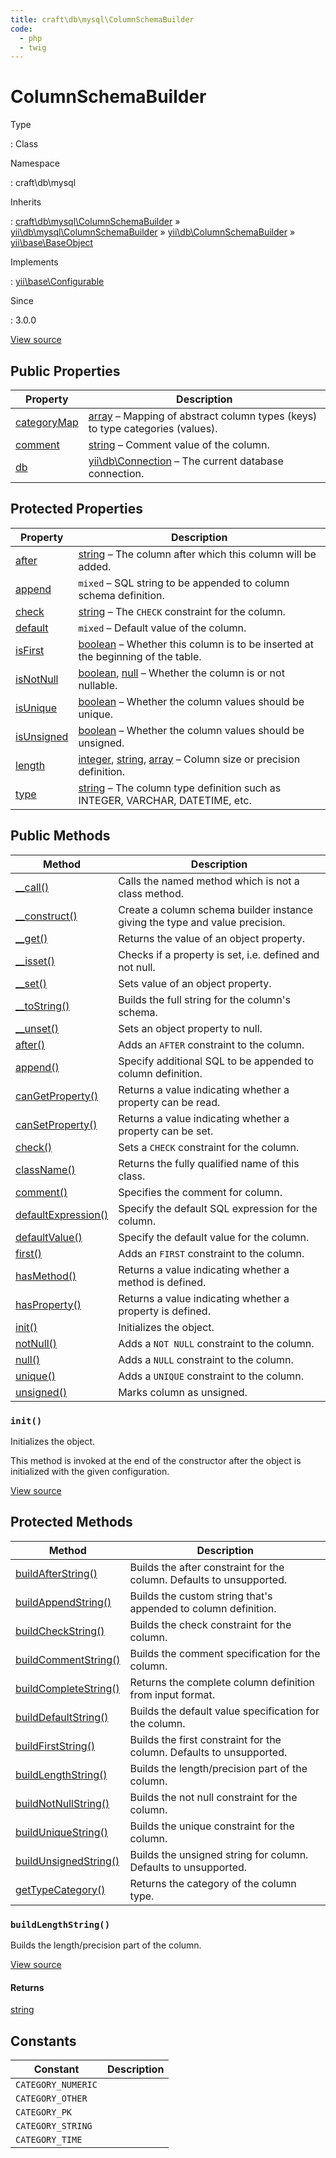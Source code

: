 ```yaml
---
title: craft\db\mysql\ColumnSchemaBuilder
code:
  - php
  - twig
---
```


# ColumnSchemaBuilder

Type

:   Class

Namespace

:   craft\db\mysql

Inherits

:   [craft\db\mysql\ColumnSchemaBuilder](craft-db-mysql-columnschemabuilder.md) &raquo;
[yii\db\mysql\ColumnSchemaBuilder](https://www.yiiframework.com/doc/api/2.0/yii-db-mysql-columnschemabuilder) &raquo;
[yii\db\ColumnSchemaBuilder](https://www.yiiframework.com/doc/api/2.0/yii-db-columnschemabuilder) &raquo;
[yii\base\BaseObject](https://www.yiiframework.com/doc/api/2.0/yii-base-baseobject)

Implements

:   [yii\base\Configurable](https://www.yiiframework.com/doc/api/2.0/yii-base-configurable)

Since

:   3.0.0









[View source](https://github.com/craftcms/cms/blob/master/src/db/mysql/ColumnSchemaBuilder.php)


## Public Properties

| Property                                                                                                                                       | Description
| ---------------------------------------------------------------------------------------------------------------------------------------------- | -------------------------------------------------------------------------------------------------------------------
| [categoryMap](https://www.yiiframework.com/doc/api/2.0/yii-db-columnschemabuilder#$categoryMap-detail "Defined by yii\db\ColumnSchemaBuilder") | [array](http://php.net/language.types.array) – Mapping of abstract column types (keys) to type categories (values).
| [comment](https://www.yiiframework.com/doc/api/2.0/yii-db-columnschemabuilder#$comment-detail "Defined by yii\db\ColumnSchemaBuilder")         | [string](http://php.net/language.types.string) – Comment value of the column.
| [db](https://www.yiiframework.com/doc/api/2.0/yii-db-columnschemabuilder#$db-detail "Defined by yii\db\ColumnSchemaBuilder")                   | [yii\db\Connection](https://www.yiiframework.com/doc/api/2.0/yii-db-connection) – The current database connection.



## Protected Properties

| Property                                                                                                                                     | Description
| -------------------------------------------------------------------------------------------------------------------------------------------- | -------------------------------------------------------------------------------------------------------------------------------------------------------------------------------------
| [after](https://www.yiiframework.com/doc/api/2.0/yii-db-columnschemabuilder#$after-detail "Defined by yii\db\ColumnSchemaBuilder")           | [string](http://php.net/language.types.string) – The column after which this column will be added.
| [append](https://www.yiiframework.com/doc/api/2.0/yii-db-columnschemabuilder#$append-detail "Defined by yii\db\ColumnSchemaBuilder")         | `mixed` – SQL string to be appended to column schema definition.
| [check](https://www.yiiframework.com/doc/api/2.0/yii-db-columnschemabuilder#$check-detail "Defined by yii\db\ColumnSchemaBuilder")           | [string](http://php.net/language.types.string) – The `CHECK` constraint for the column.
| [default](https://www.yiiframework.com/doc/api/2.0/yii-db-columnschemabuilder#$default-detail "Defined by yii\db\ColumnSchemaBuilder")       | `mixed` – Default value of the column.
| [isFirst](https://www.yiiframework.com/doc/api/2.0/yii-db-columnschemabuilder#$isFirst-detail "Defined by yii\db\ColumnSchemaBuilder")       | [boolean](http://php.net/language.types.boolean) – Whether this column is to be inserted at the beginning of the table.
| [isNotNull](https://www.yiiframework.com/doc/api/2.0/yii-db-columnschemabuilder#$isNotNull-detail "Defined by yii\db\ColumnSchemaBuilder")   | [boolean](http://php.net/language.types.boolean), [null](http://php.net/language.types.null) – Whether the column is or not nullable.
| [isUnique](https://www.yiiframework.com/doc/api/2.0/yii-db-columnschemabuilder#$isUnique-detail "Defined by yii\db\ColumnSchemaBuilder")     | [boolean](http://php.net/language.types.boolean) – Whether the column values should be unique.
| [isUnsigned](https://www.yiiframework.com/doc/api/2.0/yii-db-columnschemabuilder#$isUnsigned-detail "Defined by yii\db\ColumnSchemaBuilder") | [boolean](http://php.net/language.types.boolean) – Whether the column values should be unsigned.
| [length](https://www.yiiframework.com/doc/api/2.0/yii-db-columnschemabuilder#$length-detail "Defined by yii\db\ColumnSchemaBuilder")         | [integer](http://php.net/language.types.integer), [string](http://php.net/language.types.string), [array](http://php.net/language.types.array) – Column size or precision definition.
| [type](https://www.yiiframework.com/doc/api/2.0/yii-db-columnschemabuilder#$type-detail "Defined by yii\db\ColumnSchemaBuilder")             | [string](http://php.net/language.types.string) – The column type definition such as INTEGER, VARCHAR, DATETIME, etc.



## Public Methods

| Method                                                                                                                                                        | Description
| ------------------------------------------------------------------------------------------------------------------------------------------------------------- | ----------------------------------------------------------------------------
| [__call()](https://www.yiiframework.com/doc/api/2.0/yii-base-baseobject#__call()-detail "Defined by yii\base\BaseObject")                                     | Calls the named method which is not a class method.
| [__construct()](https://www.yiiframework.com/doc/api/2.0/yii-db-columnschemabuilder#__construct()-detail "Defined by yii\db\ColumnSchemaBuilder")             | Create a column schema builder instance giving the type and value precision.
| [__get()](https://www.yiiframework.com/doc/api/2.0/yii-base-baseobject#__get()-detail "Defined by yii\base\BaseObject")                                       | Returns the value of an object property.
| [__isset()](https://www.yiiframework.com/doc/api/2.0/yii-base-baseobject#__isset()-detail "Defined by yii\base\BaseObject")                                   | Checks if a property is set, i.e. defined and not null.
| [__set()](https://www.yiiframework.com/doc/api/2.0/yii-base-baseobject#__set()-detail "Defined by yii\base\BaseObject")                                       | Sets value of an object property.
| [__toString()](https://www.yiiframework.com/doc/api/2.0/yii-db-columnschemabuilder#__toString()-detail "Defined by yii\db\ColumnSchemaBuilder")               | Builds the full string for the column's schema.
| [__unset()](https://www.yiiframework.com/doc/api/2.0/yii-base-baseobject#__unset()-detail "Defined by yii\base\BaseObject")                                   | Sets an object property to null.
| [after()](https://www.yiiframework.com/doc/api/2.0/yii-db-columnschemabuilder#after()-detail "Defined by yii\db\ColumnSchemaBuilder")                         | Adds an `AFTER` constraint to the column.
| [append()](https://www.yiiframework.com/doc/api/2.0/yii-db-columnschemabuilder#append()-detail "Defined by yii\db\ColumnSchemaBuilder")                       | Specify additional SQL to be appended to column definition.
| [canGetProperty()](https://www.yiiframework.com/doc/api/2.0/yii-base-baseobject#canGetProperty()-detail "Defined by yii\base\BaseObject")                     | Returns a value indicating whether a property can be read.
| [canSetProperty()](https://www.yiiframework.com/doc/api/2.0/yii-base-baseobject#canSetProperty()-detail "Defined by yii\base\BaseObject")                     | Returns a value indicating whether a property can be set.
| [check()](https://www.yiiframework.com/doc/api/2.0/yii-db-columnschemabuilder#check()-detail "Defined by yii\db\ColumnSchemaBuilder")                         | Sets a `CHECK` constraint for the column.
| [className()](https://www.yiiframework.com/doc/api/2.0/yii-base-baseobject#className()-detail "Defined by yii\base\BaseObject")                               | Returns the fully qualified name of this class.
| [comment()](https://www.yiiframework.com/doc/api/2.0/yii-db-columnschemabuilder#comment()-detail "Defined by yii\db\ColumnSchemaBuilder")                     | Specifies the comment for column.
| [defaultExpression()](https://www.yiiframework.com/doc/api/2.0/yii-db-columnschemabuilder#defaultExpression()-detail "Defined by yii\db\ColumnSchemaBuilder") | Specify the default SQL expression for the column.
| [defaultValue()](https://www.yiiframework.com/doc/api/2.0/yii-db-columnschemabuilder#defaultValue()-detail "Defined by yii\db\ColumnSchemaBuilder")           | Specify the default value for the column.
| [first()](https://www.yiiframework.com/doc/api/2.0/yii-db-columnschemabuilder#first()-detail "Defined by yii\db\ColumnSchemaBuilder")                         | Adds an `FIRST` constraint to the column.
| [hasMethod()](https://www.yiiframework.com/doc/api/2.0/yii-base-baseobject#hasMethod()-detail "Defined by yii\base\BaseObject")                               | Returns a value indicating whether a method is defined.
| [hasProperty()](https://www.yiiframework.com/doc/api/2.0/yii-base-baseobject#hasProperty()-detail "Defined by yii\base\BaseObject")                           | Returns a value indicating whether a property is defined.
| [init()](craft-db-mysql-columnschemabuilder.md#method-init)                                                                                                   | Initializes the object.
| [notNull()](https://www.yiiframework.com/doc/api/2.0/yii-db-columnschemabuilder#notNull()-detail "Defined by yii\db\ColumnSchemaBuilder")                     | Adds a `NOT NULL` constraint to the column.
| [null()](https://www.yiiframework.com/doc/api/2.0/yii-db-columnschemabuilder#null()-detail "Defined by yii\db\ColumnSchemaBuilder")                           | Adds a `NULL` constraint to the column.
| [unique()](https://www.yiiframework.com/doc/api/2.0/yii-db-columnschemabuilder#unique()-detail "Defined by yii\db\ColumnSchemaBuilder")                       | Adds a `UNIQUE` constraint to the column.
| [unsigned()](https://www.yiiframework.com/doc/api/2.0/yii-db-columnschemabuilder#unsigned()-detail "Defined by yii\db\ColumnSchemaBuilder")                   | Marks column as unsigned.

### `init()`





Initializes the object.



This method is invoked at the end of the constructor after the object is initialized with the
given configuration.




[View source](https://github.com/craftcms/cms/blob/master/src/db/mysql/ColumnSchemaBuilder.php#L23-L29)








## Protected Methods

| Method                                                                                                                                                            | Description
| ----------------------------------------------------------------------------------------------------------------------------------------------------------------- | --------------------------------------------------------------------
| [buildAfterString()](https://www.yiiframework.com/doc/api/2.0/yii-db-columnschemabuilder#buildAfterString()-detail "Defined by yii\db\ColumnSchemaBuilder")       | Builds the after constraint for the column. Defaults to unsupported.
| [buildAppendString()](https://www.yiiframework.com/doc/api/2.0/yii-db-columnschemabuilder#buildAppendString()-detail "Defined by yii\db\ColumnSchemaBuilder")     | Builds the custom string that's appended to column definition.
| [buildCheckString()](https://www.yiiframework.com/doc/api/2.0/yii-db-columnschemabuilder#buildCheckString()-detail "Defined by yii\db\ColumnSchemaBuilder")       | Builds the check constraint for the column.
| [buildCommentString()](https://www.yiiframework.com/doc/api/2.0/yii-db-columnschemabuilder#buildCommentString()-detail "Defined by yii\db\ColumnSchemaBuilder")   | Builds the comment specification for the column.
| [buildCompleteString()](https://www.yiiframework.com/doc/api/2.0/yii-db-columnschemabuilder#buildCompleteString()-detail "Defined by yii\db\ColumnSchemaBuilder") | Returns the complete column definition from input format.
| [buildDefaultString()](https://www.yiiframework.com/doc/api/2.0/yii-db-columnschemabuilder#buildDefaultString()-detail "Defined by yii\db\ColumnSchemaBuilder")   | Builds the default value specification for the column.
| [buildFirstString()](https://www.yiiframework.com/doc/api/2.0/yii-db-columnschemabuilder#buildFirstString()-detail "Defined by yii\db\ColumnSchemaBuilder")       | Builds the first constraint for the column. Defaults to unsupported.
| [buildLengthString()](craft-db-mysql-columnschemabuilder.md#method-buildlengthstring)                                                                             | Builds the length/precision part of the column.
| [buildNotNullString()](https://www.yiiframework.com/doc/api/2.0/yii-db-columnschemabuilder#buildNotNullString()-detail "Defined by yii\db\ColumnSchemaBuilder")   | Builds the not null constraint for the column.
| [buildUniqueString()](https://www.yiiframework.com/doc/api/2.0/yii-db-columnschemabuilder#buildUniqueString()-detail "Defined by yii\db\ColumnSchemaBuilder")     | Builds the unique constraint for the column.
| [buildUnsignedString()](https://www.yiiframework.com/doc/api/2.0/yii-db-columnschemabuilder#buildUnsignedString()-detail "Defined by yii\db\ColumnSchemaBuilder") | Builds the unsigned string for column. Defaults to unsupported.
| [getTypeCategory()](https://www.yiiframework.com/doc/api/2.0/yii-db-columnschemabuilder#getTypeCategory()-detail "Defined by yii\db\ColumnSchemaBuilder")         | Returns the category of the column type.

### `buildLengthString()`





Builds the length/precision part of the column.








[View source](https://github.com/craftcms/cms/blob/master/src/db/mysql/ColumnSchemaBuilder.php#L34-L51)



#### Returns

[string](http://php.net/language.types.string)





## Constants

| Constant           | Description
| ------------------ | -----------
| `CATEGORY_NUMERIC` |
| `CATEGORY_OTHER`   |
| `CATEGORY_PK`      |
| `CATEGORY_STRING`  |
| `CATEGORY_TIME`    |



